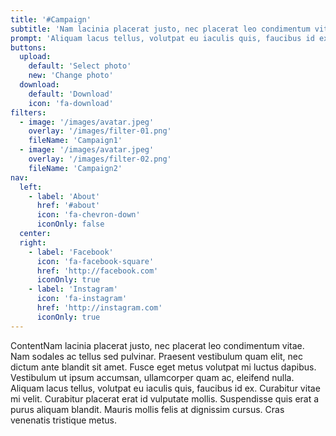 ```yaml
---
title: '#Campaign'
subtitle: 'Nam lacinia placerat justo, nec placerat leo condimentum vitae.'
prompt: 'Aliquam lacus tellus, volutpat eu iaculis quis, faucibus id ex. Curabitur vitae mi velit'
buttons:
  upload:
    default: 'Select photo'
    new: 'Change photo'
  download:
    default: 'Download'
    icon: 'fa-download'
filters:
  - image: '/images/avatar.jpeg'
    overlay: '/images/filter-01.png'
    fileName: 'Campaign1'
  - image: '/images/avatar.jpeg'
    overlay: '/images/filter-02.png'
    fileName: 'Campaign2'
nav:
  left:
    - label: 'About'
      href: '#about'
      icon: 'fa-chevron-down'
      iconOnly: false
  center:
  right:
    - label: 'Facebook'
      icon: 'fa-facebook-square'
      href: 'http://facebook.com'
      iconOnly: true
    - label: 'Instagram'
      icon: 'fa-instagram'
      href: 'http://instagram.com'
      iconOnly: true
---
```


ContentNam lacinia placerat justo, nec placerat leo condimentum vitae. Nam sodales ac tellus sed pulvinar. Praesent vestibulum quam elit, nec dictum ante blandit sit amet. Fusce eget metus volutpat mi luctus dapibus. Vestibulum ut ipsum accumsan, ullamcorper quam ac, eleifend nulla. Aliquam lacus tellus, volutpat eu iaculis quis, faucibus id ex. Curabitur vitae mi velit. Curabitur placerat erat id vulputate mollis. Suspendisse quis erat a purus aliquam blandit. Mauris mollis felis at dignissim cursus. Cras venenatis tristique metus.